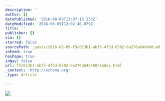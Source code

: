 ```yaml
---
description: ''
author: []
datePublished: '2016-08-09T13:07:13.233Z'
dateModified: '2016-08-09T13:02:46.079Z'
title: ''
publisher: {}
via: {}
starred: false
sourcePath: _posts/2016-08-09-f5c013b1-abf5-4f5d-8502-6a276a648468.md
inFeed: true
hasPage: true
inNav: false
url: f5c013b1-abf5-4f5d-8502-6a276a648468/index.html
_context: 'http://schema.org'
_type: Article

---
```

![](https://the-grid-user-content.s3-us-west-2.amazonaws.com/23be660a-fbb7-43cc-8f07-017bff18ad98.jpg)